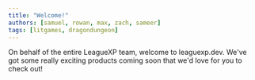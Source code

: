 ```yaml
---
title: "Welcome!"
authors: [samuel, rowan, max, zach, sameer]
tags: [litgames, dragondungeon]
---
```


On behalf of the entire LeagueXP team, welcome to leaguexp.dev. We've got some really exciting products coming soon that we'd love for you to check out!